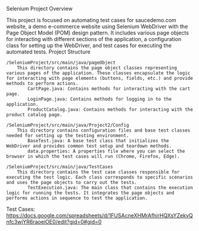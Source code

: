 Selenium Project Overview

This project is focused on automating test cases for saucedemo.com website, a demo e-commerce website using Selenium WebDriver with the Page Object Model (POM) design pattern. It includes various page objects for interacting with different sections of the application, a configuration class for setting up the WebDriver, and test cases for executing the automated tests.
Project Structure

    /SeleniumProject/src/main/java/pageObject
        This directory contains the page object classes representing various pages of the application. These classes encapsulate the logic for interacting with page elements (buttons, fields, etc.) and provide methods to perform actions.
            CartPage.java: Contains methods for interacting with the cart page.
            LoginPage.java: Contains methods for logging in to the application.
            ProductCatalog.java: Contains methods for interacting with the product catalog page.

    /SeleniumProject/src/main/java/Project2/Config
        This directory contains configuration files and base test classes needed for setting up the testing environment.
            BaseTest.java: A base test class that initializes the WebDriver and provides common test setup and teardown methods.
            data.properties: A properties file where you can select the browser in which the test cases will run (Chrome, Firefox, Edge).

    /SeleniumProject/src/main/java/TestCases
        This directory contains the test case classes responsible for executing the test logic. Each class corresponds to specific scenarios and uses the page objects to carry out the tests.
            TestExecution.java: The main class that contains the execution logic for running the tests. It integrates the page objects and performs actions in sequence to test the application.

Test Cases:
https://docs.google.com/spreadsheets/d/1FUSAcneXHMrAfhirHQXsYZekvQnfc3wjYR6raoeiOE0/edit?gid=0#gid=0
